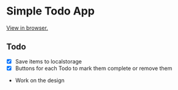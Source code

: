 # Simple Todo App

[View in browser.](https://reneweiser.github.io/simple-todo-app/)

## Todo

- [x] Save items to localstorage
- [x] Buttons for each Todo to mark them complete or remove them
- Work on the design